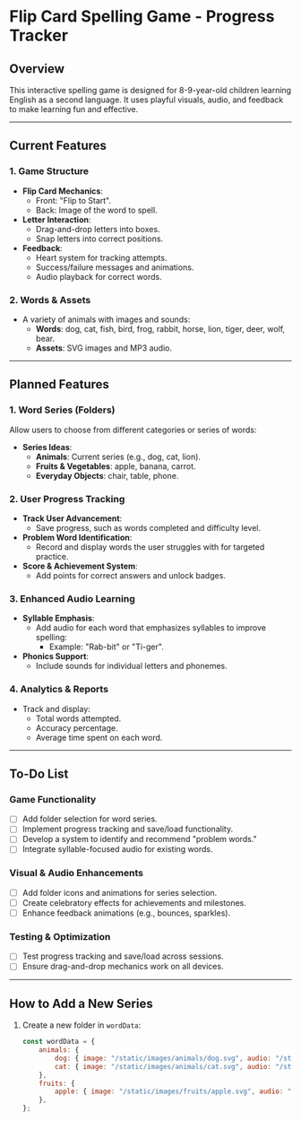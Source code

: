 # Flip Card Spelling Game - Progress Tracker

## Overview
This interactive spelling game is designed for 8-9-year-old children learning English as a second language. It uses playful visuals, audio, and feedback to make learning fun and effective.

---

## Current Features

### 1. Game Structure
- **Flip Card Mechanics**: 
  - Front: "Flip to Start".
  - Back: Image of the word to spell.
- **Letter Interaction**:
  - Drag-and-drop letters into boxes.
  - Snap letters into correct positions.
- **Feedback**:
  - Heart system for tracking attempts.
  - Success/failure messages and animations.
  - Audio playback for correct words.

### 2. Words & Assets
- A variety of animals with images and sounds:
  - **Words**: dog, cat, fish, bird, frog, rabbit, horse, lion, tiger, deer, wolf, bear.
  - **Assets**: SVG images and MP3 audio.

---

## Planned Features

### 1. Word Series (Folders)
Allow users to choose from different categories or series of words:
- **Series Ideas**:
  - **Animals**: Current series (e.g., dog, cat, lion).
  - **Fruits & Vegetables**: apple, banana, carrot.
  - **Everyday Objects**: chair, table, phone.

### 2. User Progress Tracking
- **Track User Advancement**:
  - Save progress, such as words completed and difficulty level.
- **Problem Word Identification**:
  - Record and display words the user struggles with for targeted practice.
- **Score & Achievement System**:
  - Add points for correct answers and unlock badges.

### 3. Enhanced Audio Learning
- **Syllable Emphasis**:
  - Add audio for each word that emphasizes syllables to improve spelling:
    - Example: "Rab-bit" or "Ti-ger".
- **Phonics Support**:
  - Include sounds for individual letters and phonemes.

### 4. Analytics & Reports
- Track and display:
  - Total words attempted.
  - Accuracy percentage.
  - Average time spent on each word.

---

## To-Do List

### Game Functionality
- [ ] Add folder selection for word series.
- [ ] Implement progress tracking and save/load functionality.
- [ ] Develop a system to identify and recommend "problem words."
- [ ] Integrate syllable-focused audio for existing words.

### Visual & Audio Enhancements
- [ ] Add folder icons and animations for series selection.
- [ ] Create celebratory effects for achievements and milestones.
- [ ] Enhance feedback animations (e.g., bounces, sparkles).

### Testing & Optimization
- [ ] Test progress tracking and save/load across sessions.
- [ ] Ensure drag-and-drop mechanics work on all devices.

---

## How to Add a New Series
1. Create a new folder in `wordData`:
   ```javascript
   const wordData = {
       animals: {
           dog: { image: "/static/images/animals/dog.svg", audio: "/static/sounds/words/dog.mp3" },
           cat: { image: "/static/images/animals/cat.svg", audio: "/static/sounds/words/cat.mp3" },
       },
       fruits: {
           apple: { image: "/static/images/fruits/apple.svg", audio: "/static/sounds/words/apple.mp3" },
       },
   };
